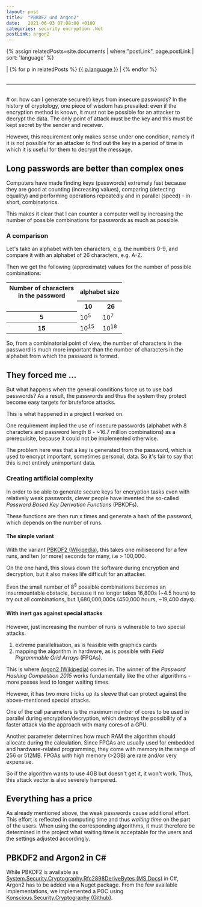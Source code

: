 ```yaml
---
layout: post
title:  "PBKDF2 und Argon2"
date:   2021-06-03 07:08:00 +0100
categories: security encryption .Net
postLink: argon2
---
```

{% assign relatedPosts=site.documents | where:"postLink", page.postLink | sort: 'language' %}

<div class="language">
|
    {% for p in relatedPosts %}
      <a class="{{ p.language }}" href="{{ site.base-url }}{{ p.url }}">{{ p.language }}</a> |
    {% endfor %}
</div><br/>
<hr>
<br/>
# or: how can I generate secure(r) keys from insecure passwords?
In the history of cryptology, one piece of wisdom has prevailed: even if the encryption method is known, it must not be possible for an attacker to decrypt the data.
The only point of attack must be the key and this must be kept secret by the sender and receiver.

However, this requirement only makes sense under one condition, namely if it is not possible for an attacker to find out the key in a period of time in which it is useful for them to decrypt the message.

## Long passwords are better than complex ones
Computers have made finding keys (passwords) extremely fast because they are good at counting (increasing values), comparing (detecting equality) and performing operations repeatedly and in parallel (speed) - in short, combinatorics.

This makes it clear that I can counter a computer well by increasing the number of possible combinations for passwords as much as possible.

### A comparison
Let's take an alphabet with ten characters, e.g. the numbers 0-9, and compare it with an alphabet of 26 characters, e.g. A-Z.

Then we get the following (approximate) values for the number of possible combinations:

<table>
    <tr><th>Number of characters<br/>in the password</th><th colspan="2">alphabet size</th></tr>
    <tr><td></td><th>10</th><th>26</th></tr>
    <tr><th>5</th><td>10<sup>5</sup></td><td>10<sup>7</sup></td></tr>
    <tr><th>15</th><td>10<sup>15</sup></td><td>10<sup>18</sup></td></tr>
</table>

So, from a combinatorial point of view, the number of characters in the password is much more important than the number of characters in the alphabet from which the password is formed.

## They forced me ...
But what happens when the general conditions force us to use bad passwords? As a result, the passwords and thus the system they protect become easy targets for bruteforce attacks.

This is what happened in a project I worked on.

One requirement implied the use of insecure passwords (alphabet with 8 characters and password length 8 - ~16.7 million combinations) as a prerequisite, because it could not be implemented otherwise.

The problem here was that a key is generated from the password, which is used to encrypt important, sometimes personal, data. So it's fair to say that this is not entirely unimportant data.

### Creating artificial complexity
In order to be able to generate secure keys for encryption tasks even with relatively weak passwords, clever people have invented the so-called _Password Based Key Derivation Functions_ (PBKDFs).

These functions are then run x times and generate a hash of the password, which depends on the number of runs.

#### The simple variant
With the variant [PBKDF2 (Wikipedia)](https://de.wikipedia.org/wiki/PBKDF2), this takes one millisecond for a few runs, and ten (or more) seconds for many, i.e > 100,000.

On the one hand, this slows down the software during encryption and decryption, but it also makes life difficult for an attacker.

Even the small number of 8<sup>8</sup> possible combinations becomes an insurmountable obstacle, because it no longer takes 16,800s (~4.5 hours) to try out all combinations, but 1,680,000,000s (450,000 hours, ~19,400 days).

#### With inert gas against special attacks
However, just increasing the number of runs is vulnerable to two special attacks.
1. extreme parallelisation, as is feasible with graphics cards
2. mapping the algorithm in hardware, as is possible with _Field Prgrammable Grid Arrays_ (FPGAs).

This is where [Argon2 (Wikipedia)](https://de.wikipedia.org/wiki/Argon2) comes in. The winner of the _Password Hashing Competition 2015_ works fundamentally like the other algorithms - more passes lead to longer waiting times.

However, it has two more tricks up its sleeve that can protect against the above-mentioned special attacks.

One of the call parameters is the maximum number of cores to be used in parallel during encryption/decryption, which destroys the possibility of a faster attack via the approach with many cores of a GPU.

Another parameter determines how much RAM the algorithm should allocate during the calculation.
Since FPGAs are usually used for embedded and hardware-related programming, they come with memory in the range of 256 or 512MB. FPGAs with high memory (>2GB) are rare and/or very expensive.

So if the algorithm wants to use 4GB but doesn't get it, it won't work. Thus, this attack vector is also severely hampered.

## Everything has a price
As already mentioned above, the weak passwords cause additional effort. This effort is reflected in computing time and thus _waiting time_ on the part of the users.
When using the corresponding algorithms, it must therefore be determined in the project what waiting time is acceptable for the users and the settings adjusted accordingly.

## PBKDF2 and Argon2 in C#
While PBKDF2 is available as [System.Security.Cryptography.Rfc2898DeriveBytes (MS Docs)](https://docs.microsoft.com/en-us/dotnet/api/system.security.cryptography.rfc2898derivebytes?view=net-5.0) in C#, Argon2 has to be added via a Nuget package. From the few available implementations, we implemented a POC using [Konscious.Security.Cryptography (Github)](https://github.com/kmaragon/Konscious.Security.Cryptography).
